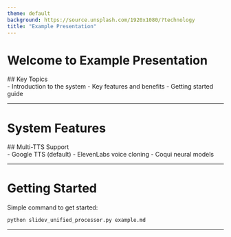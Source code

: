 ```yaml
---
theme: default
background: https://source.unsplash.com/1920x1080/?technology
title: "Example Presentation"
---
```


# Welcome to Example Presentation

<div v-click="1">
## Key Topics
</div>

<div v-click="2">
- Introduction to the system
- Key features and benefits
- Getting started guide
</div>

<!--
Welcome to this example presentation that demonstrates the AI voiceover system.

[click] Today we'll cover several key topics that will help you understand the system.

[click] We'll start with an introduction, explore the key features and benefits, and then provide a comprehensive getting started guide.
-->

---

# System Features

<div v-click="1">
## Multi-TTS Support
</div>

<div v-click="2">
- Google TTS (default)
- ElevenLabs voice cloning
- Coqui neural models
</div>

<!--
Our system provides comprehensive TTS provider support for different use cases.

[click] The multi-TTS architecture allows you to choose the best voice option for your needs.

[click] You can use Google TTS for quick results, ElevenLabs for premium voice cloning, or Coqui for offline neural processing.
-->

---

# Getting Started

Simple command to get started:

```bash
python slidev_unified_processor.py example.md
```

<!-- This final slide shows how easy it is to get started with the system using just a single command. -->

---